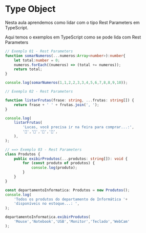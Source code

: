 # Type Object

Nesta aula aprendemos como lidar com o tipo Rest Parameters em TypeScript.

Aqui temos o exemplos em TypeScript como se pode lida com Rest Parameters

```typescript
// Exemplo 01 - Rest Parameters
function somarNumeros(...numeros:Array<number>):number{
    let total:number = 0;
    numeros.forEach((numeros) => (total += numeros));
    return total;
}

console.log(somarNumeros(1,1,2,2,3,3,4,5,6,7,8,8,9,10));

// Exemplo 02 - Rest Parameters

function listarFrutas(frase: string, ...frutas: string[]) {
    return frase + ' ' + frutas.join(', ');
}

console.log(
    listarFrutas(
        'Lucas, você precisa ir na feira para comprar...:',
        '🥥','🍓','🍌','🍍',
    ),
);

// ==> Exemplo 03 - Rest Parameters
class Produtos {
    public exibirProdutos(...produtos: string[]): void {
        for (const produto of produtos) {
            console.log(produto);
        }
    }
}

const departamentoInformatica: Produtos = new Produtos();
console.log(
    'Todos os produtos do departamento de Informática '+
    'disponíveis no estoque...: ',
);

departamentoInformatica.exibirProdutos(
    'Mouse','Notebook','USB','Monitor','Teclado','WebCam'
);
```